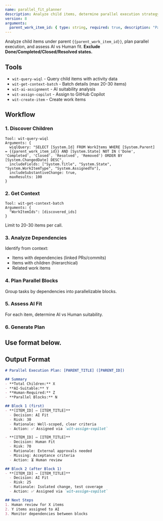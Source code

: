 ```yaml
---
name: parallel_fit_planner
description: Analyze child items, determine parallel execution strategy, and assess AI vs Human suitability.
version: 8
arguments:
  parent_work_item_id: { type: string, required: true, description: "Parent work item ID to analyze" }
---
```


Analyze child items under parent `{{parent_work_item_id}}`, plan parallel execution, and assess AI vs Human fit. **Exclude Done/Completed/Closed/Resolved states.**

## Tools

- `wit-query-wiql` - Query child items with activity data
- `wit-get-context-batch` - Batch details (max 20-30 items)
- `wit-ai-assignment` - AI suitability analysis
- `wit-assign-copilot` - Assign to GitHub Copilot
- `wit-create-item` - Create work items

## Workflow

### 1. Discover Children
```
Tool: wit-query-wiql
Arguments: {
  wiqlQuery: "SELECT [System.Id] FROM WorkItems WHERE [System.Parent] = {{parent_work_item_id}} AND [System.State] NOT IN ('Done', 'Completed', 'Closed', 'Resolved', 'Removed') ORDER BY [System.ChangedDate] DESC",
  includeFields: ["System.Title", "System.State", "System.WorkItemType", "System.AssignedTo"],
  includeSubstantiveChange: true,
  maxResults: 100
}
```

### 2. Get Context
```
Tool: wit-get-context-batch
Arguments: {
  "WorkItemIds": [discovered_ids]
}
```
Limit to 20-30 items per call.

### 3. Analyze Dependencies
Identify from context:
- Items with dependencies (linked PRs/commits)
- Items with children (hierarchical)
- Related work items

### 4. Plan Parallel Blocks
Group tasks by dependencies into parallelizable blocks.

### 5. Assess AI Fit
For each item, determine AI vs Human suitability.

### 6. Generate Plan
Use format below.
---

## Output Format

```markdown
# Parallel Execution Plan: [PARENT_TITLE] ([PARENT_ID])

## Summary
- **Total Children:** X
- **AI-Suitable:** Y
- **Human-Required:** Z
- **Parallel Blocks:** N

## Block 1 (first)
- **[ITEM_ID] – [ITEM_TITLE]**
  - Decision: AI Fit
  - Risk: 30
  - Rationale: Well-scoped, clear criteria
  - Action: ✅ Assigned via `wit-assign-copilot`

- **[ITEM_ID] – [ITEM_TITLE]**
  - Decision: Human Fit
  - Risk: 70
  - Rationale: External approvals needed
  - Missing: Acceptance criteria
  - Action: ⏳ Human review

## Block 2 (after Block 1)
- **[ITEM_ID] – [ITEM_TITLE]**
  - Decision: AI Fit
  - Risk: 25
  - Rationale: Isolated change, test coverage
  - Action: ✅ Assigned via `wit-assign-copilot`

## Next Steps
1. Human review for X items
2. Y items assigned to AI
3. Monitor dependencies between blocks
```  
